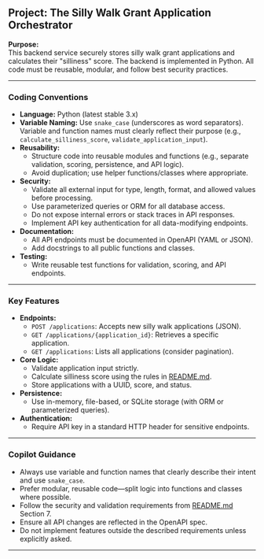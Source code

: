 ## Project: The Silly Walk Grant Application Orchestrator

**Purpose:**  
This backend service securely stores silly walk grant applications and calculates their "silliness" score. The backend is implemented in Python. All code must be reusable, modular, and follow best security practices.

---

### Coding Conventions

- **Language:** Python (latest stable 3.x)
- **Variable Naming:** Use `snake_case` (underscores as word separators). Variable and function names must clearly reflect their purpose (e.g., `calculate_silliness_score`, `validate_application_input`).
- **Reusability:**  
  - Structure code into reusable modules and functions (e.g., separate validation, scoring, persistence, and API logic).
  - Avoid duplication; use helper functions/classes where appropriate.
- **Security:**  
  - Validate all external input for type, length, format, and allowed values before processing.
  - Use parameterized queries or ORM for all database access.
  - Do not expose internal errors or stack traces in API responses.
  - Implement API key authentication for all data-modifying endpoints.
- **Documentation:**  
  - All API endpoints must be documented in OpenAPI (YAML or JSON).
  - Add docstrings to all public functions and classes.
- **Testing:**  
  - Write reusable test functions for validation, scoring, and API endpoints.

---

### Key Features

- **Endpoints:**  
  - `POST /applications`: Accepts new silly walk applications (JSON).
  - `GET /applications/{application_id}`: Retrieves a specific application.
  - `GET /applications`: Lists all applications (consider pagination).
- **Core Logic:**  
  - Validate application input strictly.
  - Calculate silliness score using the rules in [README.md](README.md).
  - Store applications with a UUID, score, and status.
- **Persistence:**  
  - Use in-memory, file-based, or SQLite storage (with ORM or parameterized queries).
- **Authentication:**  
  - Require API key in a standard HTTP header for sensitive endpoints.

---

### Copilot Guidance

- Always use variable and function names that clearly describe their intent and use `snake_case`.
- Prefer modular, reusable code—split logic into functions and classes where possible.
- Follow the security and validation requirements from [README.md](README.md) Section 7.
- Ensure all API changes are reflected in the OpenAPI spec.
- Do not implement features outside the described requirements unless explicitly asked.

---